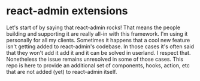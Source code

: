 # react-admin extensions

Let's start of by saying that react-admin rocks! That means the people building and supporting it are really all-in with this framework. I'm using it personally for all my clients. Sometimes it happens that a cool new feature isn't getting added to react-admin's codebase. In those cases it's often said that they won't add it add it and it can be solved in userland. I respect that. Nonetheless the issue remains unresolved in some of those cases. This repo is here to provide an additional set of components, hooks, action, etc that are not added (yet) to react-admin itself.
